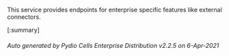 






This service provides endpoints for enterprise specific features like external connectors.

[:summary]

###### Auto generated by Pydio Cells Enterprise Distribution v2.2.5 on 6-Apr-2021
